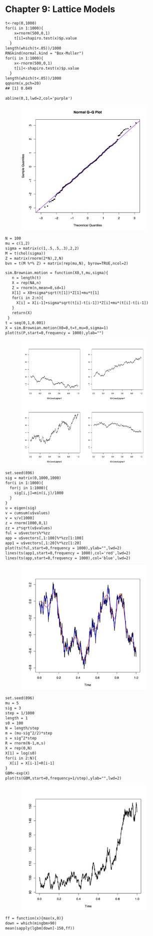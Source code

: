 # Chapter 9: Lattice Models



```{r}
t<-rep(0,1000)
for(i in 1:1000){
    x=rnorm(500,0,1)
    t[i]=shapiro.test(x)$p.value
  }
length(which(t<.05))/1000
RNGkind(normal.kind = "Box-Muller")
for(i in 1:1000){
    x<-rnorm(500,0,1)
    t[i]<-shapiro.test(x)$p.value
  }
length(which(t<.05))/1000
qqnorm(x,pch=20)
## [1] 0.049

abline(0,1,lwd=2,col='purple')
```


<p align = "center">
<img src="./Figure/fig10_1.jpg" alt="drawing" width="400" height="400"/>
</p>

```{r}
N = 100
mu = c(1,2)
sigma = matrix(c(1,.5,.5,.3),2,2)
M = t(chol(sigma))
Z = matrix(rnorm(2*N),2,N)
bvn = t(M %*% Z) + matrix(rep(mu,N), byrow=TRUE,ncol=2)
```

```{r}
sim.Brownian.motion = function(X0,t,mu,sigma){
   n = length(t)
   X = rep(NA,n)
   Z = rnorm(n,mean=0,sd=1)
   X[1] = X0+sigma*sqrt(t[1])*Z[1]+mu*t[1]
   for(i in 2:n){
     X[i] = X[i-1]+sigma*sqrt(t[i]-t[i-1])*Z[i]+mu*(t[i]-t[i-1])
   }
   return(X)
 }
t = seq(0,1,0.001)
X = sim.Brownian.motion(X0=0,t=t,mu=0,sigma=1)
plot(ts(P,start=0,frequency = 1000),ylab="")
```


<p align = "center">
<img src="./Figure/fig10_2.jpg" alt="drawing" width="400" height="400"/>
</p>


```{r}
set.seed(896)
sig = matrix(0,1000,1000)
for(i in 1:1000){
  for(j in 1:1000){
    sig[i,j]=min(i,j)/1000
  }
}
u = eigen(sig)
v = cumsum(u$values)
v = v/v[1000]
z = rnorm(1000,0,1)
zz = z*sqrt(u$values)
ful = u$vectors%*%zz
app = u$vectors[,1:100]%*%zz[1:100]
app1 = u$vectors[,1:20]%*%zz[1:20]
plot(ts(ful,start=0,frequency = 1000),ylab="",lwd=2)
lines(ts(app1,start=0,frequency = 1000),col='red',lwd=2)
lines(ts(app,start=0,frequency = 1000),col='blue',lwd=2)
```


<p align = "center">
<img src="./Figure/fig10_3.jpg" alt="drawing" width="400" height="400"/>
</p>

```{r}
set.seed(896)
mu = 5
sig = 3
step = 1/1000
length = 1
s0 = 100
N = length/step
m = (mu-sig^2/2)*step
s = sig^2*step
R = rnorm(N-1,m,s)
X = rep(0,N)
X[1] = log(s0)
for(i in 2:N){
  X[i] = X[i-1]+R[i-1]
}
GBM<-exp(X)
plot(ts(GBM,start=0,frequency=1/step),ylab="",lwd=2)
```
<p align = "center">
<img src="./Figure/fig10_4.jpg" alt="drawing" width="400" height="400"/>
</p>

```{r}
ff = function(x){max(x,0)}
down = which(mingbm>90)
mean(sapply(lgbm[down]-150,ff))
```